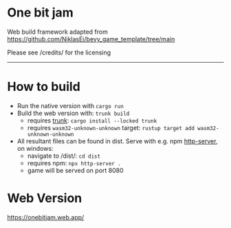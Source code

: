 # One bit jam

Web build framework adapted from https://github.com/NiklasEi/bevy_game_template/tree/main

Please see /credits/ for the licensing

---

# How to build

* Run the native version with `cargo run`
* Build the web version with: `trunk build`
   * requires [trunk](https://trunkrs.dev/): `cargo install --locked trunk`
   * requires `wasm32-unknown-unknown` target: `rustup target add wasm32-unknown-unknown`
* All resultant files can be found in dist. Serve with e.g. npm [http-server](https://www.npmjs.com/package/http-server), on windows:
   * navigate to /dist/: `cd dist`
   * requires npm: `npx http-server .`
   * game will be served on port 8080

# Web Version

https://onebitjam.web.app/
